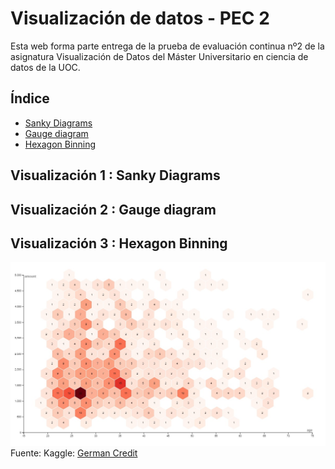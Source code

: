 # Visualización de datos - PEC 2

Esta web forma parte entrega de la prueba de evaluación continua nº2 de la asignatura Visualización de Datos del Máster Universitario en ciencia de datos de la UOC.

## Índice

 - [Sanky Diagrams](##-Visualización-1-:-Sanky-Diagrams)
 - [Gauge diagram](##-Visualización-2-:-Gauge-diagram)
 - [Hexagon Binning](##-Visualización-3-:-Hexagon-Binning)

## Visualización 1 : Sanky Diagrams

<div class="flourish-embed flourish-sankey" data-src="visualisation/11961478"><script src="https://public.flourish.studio/resources/embed.js"></script></div>

## Visualización 2 : Gauge diagram

<div class="flourish-embed" data-src="visualisation/12010682"><script src="https://public.flourish.studio/resources/embed.js"></script></div>

## Visualización 3 : Hexagon Binning

![image](hexagon.jpg)
Fuente: Kaggle: [German Credit](https://www.kaggle.com/datasets/shravan3273/credit-approval)
